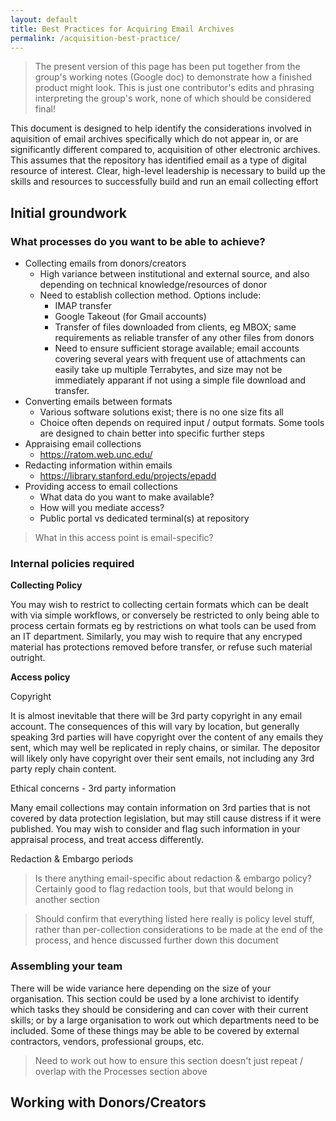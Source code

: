 ```yaml
---
layout: default
title: Best Practices for Acquiring Email Archives
permalink: /acquisition-best-practice/
---
```

> The present version of this page has been put together from the group's working notes (Google doc) to demonstrate how a finished product might look. This is just one contributor's edits and phrasing interpreting the group's work, none of which should be considered final!

This document is designed to help identify the considerations involved in aquisition of email archives specifically which do not appear in, or are significantly different compared to, acquisition of other electronic archives. This assumes that the repository has identified email as a type of digital resource of interest. Clear, high-level leadership is necessary to build up the skills and resources to successfully build and run an email collecting effort

## Initial groundwork

### What processes do you want to be able to achieve?

- Collecting emails from donors/creators
  - High variance between institutional and external source, and also depending on technical knowledge/resources of donor
  - Need to establish collection method. Options include:
    - IMAP transfer
	- Google Takeout (for Gmail accounts)
	- Transfer of files downloaded from clients, eg MBOX; same requirements as reliable transfer of any other files from donors
	- Need to ensure sufficient storage available; email accounts covering several years with frequent use of attachments can easily take up multiple Terrabytes, and size may not be immediately apparant if not using a simple file download and transfer.
- Converting emails between formats
  - Various software solutions exist; there is no one size fits all
  - Choice often depends on required input / output formats. Some tools are designed to chain better into specific further steps
- Appraising email collections
  - https://ratom.web.unc.edu/
- Redacting information within emails
  - https://library.stanford.edu/projects/epadd
- Providing access to email collections
  - What data do you want to make available?
  - How will you mediate access?
  - Public portal vs dedicated terminal(s) at repository

> What in this access point is email-specific?
  
### Internal policies required

**Collecting Policy**

You may wish to restrict to collecting certain formats which can be dealt with via simple workflows, or conversely be restricted to only being able to process certain formats eg by restrictions on what tools can be used from an IT department.
Similarly, you may wish to require that any encryped material has protections removed before transfer, or refuse such material outright.

**Access policy**

Copyright

It is almost inevitable that there will be 3rd party copyright in any email account. The consequences of this will vary by location, but generally speaking 3rd parties will have copyright over the content of any emails they sent, which may well be replicated in reply chains, or similar. The depositor will likely only have copyright over their sent emails, not including any 3rd party reply chain content.

Ethical concerns - 3rd party information

Many email collections may contain information on 3rd parties that is not covered by data protection legislation, but may still cause distress if it were published. You may wish to consider and flag such information in your appraisal process, and treat access differently.

Redaction & Embargo periods
> Is there anything email-specific about redaction & embargo policy? Certainly good to flag redaction tools, but that would belong in another section

> Should confirm that everything listed here really is policy level stuff, rather than per-collection considerations to be made at the end of the process, and hence discussed further down this document
  
### Assembling your team

There will be wide variance here depending on the size of your organisation. This section could be used by a lone archivist to identify which tasks they should be considering and can cover with their current skills; or by a large organisation to work out which departments need to be included. Some of these things may be able to be covered by external contractors, vendors, professional groups, etc.

> Need to work out how to ensure this section doesn't just repeat / overlap with the Processes section above

## Working with Donors/Creators
